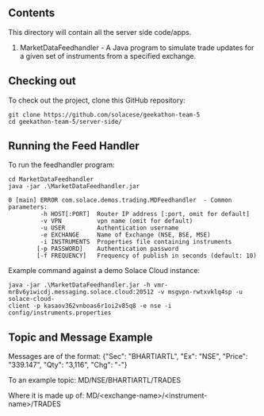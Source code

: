 ## Contents
This directory will contain all the server side code/apps.

1. MarketDataFeedhandler - A Java program to simulate trade updates for a given set of instruments from a specified exchange.


## Checking out

To check out the project, clone this GitHub repository:

```
git clone https://github.com/solacese/geekathon-team-5
cd geekathon-team-5/server-side/
```

## Running the Feed Handler

To run the feedhandler program:

```
cd MarketDataFeedhandler
java -jar .\MarketDataFeedhandler.jar 

0 [main] ERROR com.solace.demos.trading.MDFeedhandler  - Common parameters:
         -h HOST[:PORT]  Router IP address [:port, omit for default]
         -v VPN          vpn name (omit for default)
         -u USER         Authentication username
         -e EXCHANGE     Name of Exchange (NSE, BSE, MSE)
         -i INSTRUMENTS  Properties file containing instruments
        [-p PASSWORD]    Authentication password
        [-f FREQUENCY]   Frequency of publish in seconds (default: 10)
```

Example command against a demo Solace Cloud instance:
```
java -jar .\MarketDataFeedhandler.jar -h vmr-mr8v6yiwicdj.messaging.solace.cloud:20512 -v msgvpn-rwtxvklq4sp -u solace-cloud-
client -p kasaov362vnboas6r1oi2v85q8 -e nse -i config/instruments.properties
```
## Topic and Message Example

Messages are of the format:
{"Sec": "BHARTIARTL", "Ex": "NSE", "Price": "339.147", "Qty": "3,116", "Chg": "-"}

To an example topic:
MD/NSE/BHARTIARTL/TRADES

Where it is made up of: MD/\<exchange-name\>/\<instrument-name\>/TRADES
